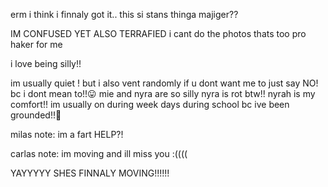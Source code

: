  erm i think i finnaly got it.. 
 this si stans thinga majiger??

 IM CONFUSED YET ALSO TERRAFIED
i cant do the photos thats too pro haker for me

i love being silly!!

im usually quiet ! but i also vent randomly if u dont want me to just say NO! bc i dont mean to!!😛
mie and nyra are so silly nyra is rot btw!! 
nyrah is my comfort!! im usually on during week days during school bc ive been grounded!!🤟

milas note: im a fart 
HELP?!

carlas note: im moving and ill miss you :((((

YAYYYYY SHES FINNALY MOVING!!!!!!
